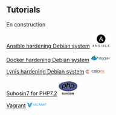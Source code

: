 Tutorials
----------------------------------------

En construction

<a href="https://github.com/Ne0Lux-C1Ph3r/Tutorials_Hardening_Debian_System/blob/master/Ansible/index.md" target="_blank">Ansible hardening Debian system</a>                                              <img src="/files/ansible.png" height="10%" width="10%"/>

<a href="https://github.com/Ne0Lux-C1Ph3r/Tutorials_Hardening_Debian_System/blob/master/Docker/index.md" target="_blank">Docker hardening Debian system</a>                                               <img src="/files/docker.png" height="10%" width="10%"/>

<a href="https://github.com/Ne0Lux-C1Ph3r/Tutorials_Hardening_Debian_System/blob/master/Lynis/index.md" target="_blank">Lynis hardening Debian system</a>                                                <img src="/files/lynis.png" height="10%" width="10%"/>

<a href="https://github.com/Ne0Lux-C1Ph3r/Tutorials_Hardening_Debian_System/blob/master/Suhosin7/index.md" target="_blank">Suhosin7 for PHP7.2</a>                                                          <img src="/files/suhosin.jpeg" height="10%" width="10%"/>

<a href="https://github.com/Ne0Lux-C1Ph3r/Tutorials_Hardening_Debian_System/blob/master/Vagrant/index.md" target="_blank">Vagrant</a>                                              <img src="/files/vagrant.png" height="10%" width="10%"/>

``` shell

```

